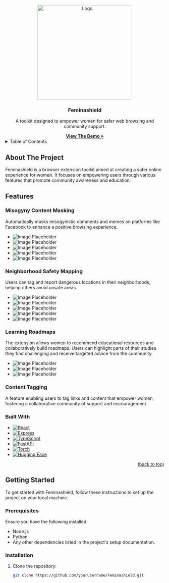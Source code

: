 <!-- PROJECT LOGO -->
<br />
<div align="center">
  <a href="https://github.com/yourusername/Feminashield">
    <img src="./IMGS/logo.png" alt="Logo" width="300" height="300">
  </a>

  <h3 align="center">Feminashield</h3>

  <p align="center">
    A toolkit designed to empower women for safer web browsing and community support.
    <br />
  </p>
  <a href="#"><strong>View The Demo »</strong></a>

</div>

<!-- TABLE OF CONTENTS -->
<details>
  <summary>Table of Contents</summary>
  <ol>
    <li><a href="#about-the-project">About The Project</a></li>
    <li><a href="#features">Features</a></li>
    <li><a href="#built-with">Built With</a></li>
    <li><a href="#getting-started">Getting Started</a>
      <ul>
        <li><a href="#prerequisites">Prerequisites</a></li>
        <li><a href="#installation">Installation</a></li>
      </ul>
    </li>
    <li><a href="#usage">Usage</a></li>
    <li><a href="#contact-us">Contact Us</a></li>
  </ol>
</details>

<!-- ABOUT THE PROJECT -->

## About The Project

Feminashield is a browser extension toolkit aimed at creating a safer online experience for women. It focuses on empowering users through various features that promote community awareness and education.

## Features

### **Misogyny Content Masking**

Automatically masks misogynistic comments and memes on platforms like Facebook to enhance a positive browsing experience.

- ![Image Placeholder](./IMGS/1.png)
- ![Image Placeholder](./IMGS/2.png)
- ![Image Placeholder](./IMGS/3.png)
- ![Image Placeholder](./IMGS/4.png)
- ![Image Placeholder](./IMGS/5.png)

### **Neighborhood Safety Mapping**

Users can tag and report dangerous locations in their neighborhoods, helping others avoid unsafe areas.

- ![Image Placeholder](./IMGS/1.png)
- ![Image Placeholder](./IMGS/2.png)
- ![Image Placeholder](./IMGS/3.png)
- ![Image Placeholder](./IMGS/4.png)
- ![Image Placeholder](./IMGS/5.png)

### **Learning Roadmaps**

The extension allows women to recommend educational resources and collaboratively build roadmaps. Users can highlight parts of their studies they find challenging and receive targeted advice from the community.

- ![Image Placeholder](./IMGS/6.png)
- ![Image Placeholder](./IMGS/7.png)
- ![Image Placeholder](./IMGS/8.png)

### **Content Tagging**

A feature enabling users to tag links and content that empower women, fostering a collaborative community of support and encouragement.

### Built With

- [![React](https://img.shields.io/badge/React-61DAFB?style=for-the-badge&logo=react&logoColor=black)](https://reactjs.org/)
- [![Express](https://img.shields.io/badge/Express-000000?style=for-the-badge&logo=express&logoColor=white)](https://expressjs.com/)
- [![TypeScript](https://img.shields.io/badge/TypeScript-007ACC?style=for-the-badge&logo=typescript&logoColor=white)](https://www.typescriptlang.org/)
- [![FastAPI](https://img.shields.io/badge/FastAPI-005571?style=for-the-badge&logo=fastapi)](https://fastapi.tiangolo.com/)
- [![Torch](https://img.shields.io/badge/PyTorch-EE4C2A?style=for-the-badge&logo=pytorch&logoColor=white)](https://pytorch.org/)
- [![Hugging Face](https://img.shields.io/badge/Hugging%20Face-FF9E00?style=for-the-badge&logo=Huggingface&logoColor=white)](https://huggingface.co/)

<p align="right">(<a href="#readme-top">back to top</a>)</p>

<!-- GETTING STARTED -->

## Getting Started

To get started with Feminashield, follow these instructions to set up the project on your local machine.

### Prerequisites

Ensure you have the following installed:

- Node.js
- Python
- Any other dependencies listed in the project's setup documentation.

### Installation

1. Clone the repository:
   ```bash
   git clone https://github.com/yourusername/Feminashield.git
   ```
